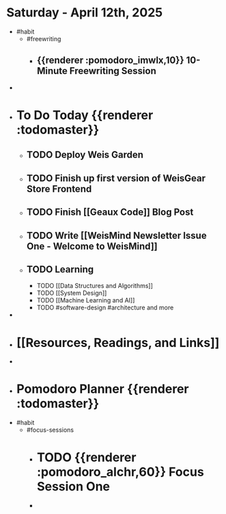 # Saturday - April 12th, 2025
- #habit
	- #freewriting
		- ## {{renderer :pomodoro_imwlx,10}} 10-Minute Freewriting Session
-
- # To Do Today {{renderer :todomaster}}
	- ## TODO Deploy Weis Garden
	- ## TODO Finish up first version of WeisGear Store Frontend
	- ## TODO Finish [[Geaux Code]] Blog Post
	- ## TODO Write [[WeisMind Newsletter Issue One - Welcome to WeisMind]]
	- ## TODO Learning
		- TODO [[Data Structures and Algorithms]]
		- TODO [[System Design]]
		- TODO [[Machine Learning and AI]]
		- TODO #software-design #architecture and more
-
- # [[Resources, Readings, and Links]]
-
- # Pomodoro Planner {{renderer :todomaster}}
- #habit
	- #focus-sessions
		- # TODO {{renderer :pomodoro_alchr,60}} Focus Session One
		-